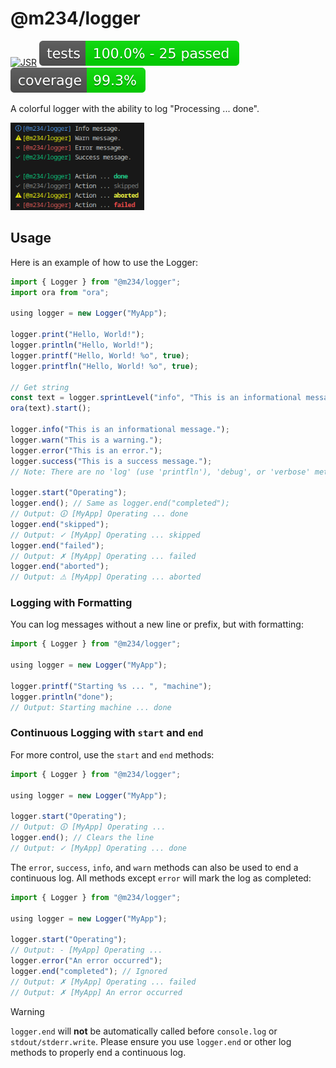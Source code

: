 # @m234/logger

[![JSR](https://jsr.io/badges/@m234/logger)](https://jsr.io/@m234/logger)
![Tests](https://raw.githubusercontent.com/Mopsgamer/jsr-logger/refs/heads/main/assets/badge-tests.svg)
![Tests coverage](https://raw.githubusercontent.com/Mopsgamer/jsr-logger/refs/heads/main/assets/badge-cov.svg)

A colorful logger with the ability to log "Processing ... done".

<img src="https://raw.githubusercontent.com/Mopsgamer/jsr-logger/refs/heads/main/assets/preview.png" height="140">

## Usage

Here is an example of how to use the Logger:

```ts
import { Logger } from "@m234/logger";
import ora from "ora";

using logger = new Logger("MyApp");

logger.print("Hello, World!");
logger.println("Hello, World!");
logger.printf("Hello, World! %o", true);
logger.printfln("Hello, World! %o", true);

// Get string
const text = logger.sprintLevel("info", "This is an informational message.");
ora(text).start();

logger.info("This is an informational message.");
logger.warn("This is a warning.");
logger.error("This is an error.");
logger.success("This is a success message.");
// Note: There are no 'log' (use 'printfln'), 'debug', or 'verbose' methods.

logger.start("Operating");
logger.end(); // Same as logger.end("completed");
// Output: 🛈 [MyApp] Operating ... done
logger.end("skipped");
// Output: ✓ [MyApp] Operating ... skipped
logger.end("failed");
// Output: ✗ [MyApp] Operating ... failed
logger.end("aborted");
// Output: ⚠ [MyApp] Operating ... aborted
```

### Logging with Formatting

You can log messages without a new line or prefix, but with formatting:

```ts
import { Logger } from "@m234/logger";

using logger = new Logger("MyApp");

logger.printf("Starting %s ... ", "machine");
logger.println("done");
// Output: Starting machine ... done
```

### Continuous Logging with `start` and `end`

For more control, use the `start` and `end` methods:

```ts
import { Logger } from "@m234/logger";

using logger = new Logger("MyApp");

logger.start("Operating");
// Output: 🛈 [MyApp] Operating ...
logger.end(); // Clears the line
// Output: ✓ [MyApp] Operating ... done
```

The `error`, `success`, `info`, and `warn` methods can also be used to end a
continuous log. All methods except `error` will mark the log as completed:

```ts
import { Logger } from "@m234/logger";

using logger = new Logger("MyApp");

logger.start("Operating");
// Output: - [MyApp] Operating ...
logger.error("An error occurred");
logger.end("completed"); // Ignored
// Output: ✗ [MyApp] Operating ... failed
// Output: ✗ [MyApp] An error occurred
```

> [!WARNING]
> `logger.end` will **not** be automatically called before `console.log` or
> `stdout/stderr.write`. Please ensure you use `logger.end` or other log methods
> to properly end a continuous log.
